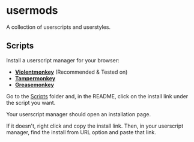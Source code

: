 
# usermods

A collection of userscripts and userstyles.

## Scripts

Install a userscript manager for your browser:
* **[Violentmonkey](https://violentmonkey.github.io)** (Recommended & Tested on)
* **[Tampermonkey](https://www.tampermonkey.net)**
* **[Greasemonkey](https://www.greasespot.net)**

Go to the [Scripts](src/scripts "Scripts") folder and, in the README, click on the install link under the script you want.

Your userscript manager should open an installation page.

If it doesn't, right click and copy the install link. Then, in your userscript manager, find the install from URL option and paste that link.
